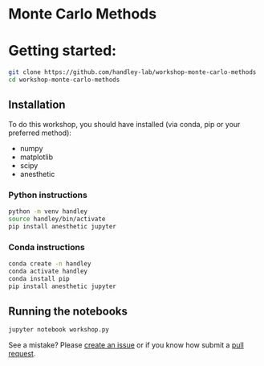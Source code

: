 # Monte Carlo Methods

# Getting started:

```bash
git clone https://github.com/handley-lab/workshop-monte-carlo-methods
cd workshop-monte-carlo-methods
```

## Installation
To do this workshop, you should have installed (via conda, pip or your preferred method):
* numpy
* matplotlib
* scipy
* anesthetic

### Python instructions
```bash
python -m venv handley
source handley/bin/activate
pip install anesthetic jupyter
```

### Conda instructions
```bash
conda create -n handley
conda activate handley
conda install pip
pip install anesthetic jupyter
```

## Running the notebooks
```bash
jupyter notebook workshop.py
```



See a mistake? Please [create an issue](https://github.com/handley-lab/workshop-monte-carlo-methods/issues/new/choose) or if you know how submit a [pull request](https://docs.github.com/en/pull-requests/collaborating-with-pull-requests/proposing-changes-to-your-work-with-pull-requests/about-pull-requests).

